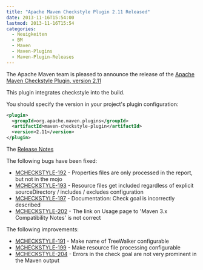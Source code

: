 ```yaml
---
title: "Apache Maven Checkstyle Plugin 2.11 Released"
date: 2013-11-16T15:54:00
lastmod: 2013-11-16T15:54
categories:
  - Neuigkeiten
  - BM
  - Maven
  - Maven-Plugins
  - Maven-Plugin-Releases
---
```


The Apache Maven team is pleased to announce the release of the 
[Apache Maven Checkstyle Plugin, version 2.11](http://maven.apache.org/plugins/maven-checkstyle-plugin/)

This plugin integrates checkstyle into the build.

You should specify the version in your project's plugin configuration:

```xml
<plugin>
  <groupId>org.apache.maven.plugins</groupId>
  <artifactId>maven-checkstyle-plugin</artifactId>
  <version>2.11</version>
</plugin>
```

The [Release Notes](http://jira.codehaus.org/secure/ReleaseNote.jspa?projectId=11127&version=19110)

<!-- more -->

The following bugs have been fixed:

* [MCHECKSTYLE-192](https://issues.apache.org/jira/browse/MCHECKSTYLE-192) - Properties files are only processed in the report, but not in the mojo
* [MCHECKSTYLE-193](https://issues.apache.org/jira/browse/MCHECKSTYLE-193) - Resource files get included regardless of explicit sourceDirectory / includes / excludes configuration
* [MCHECKSTYLE-197](https://issues.apache.org/jira/browse/MCHECKSTYLE-197) - Documentation: Check goal is incorrectly described
* [MCHECKSTYLE-202](https://issues.apache.org/jira/browse/MCHECKSTYLE-202) - The link on Usage page to 'Maven 3.x Compatibility Notes' is not correct


The following improvements:

* [MCHECKSTYLE-191](https://issues.apache.org/jira/browse/MCHECKSTYLE-191) - Make name of TreeWalker configurable
* [MCHECKSTYLE-199](https://issues.apache.org/jira/browse/MCHECKSTYLE-199) - Make resource file processing configurable
* [MCHECKSTYLE-204](https://issues.apache.org/jira/browse/MCHECKSTYLE-204) - Errors in the check goal are not very prominent in the Maven output

